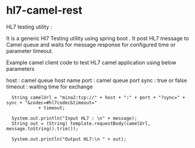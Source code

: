 # hl7-camel-rest

HL7 testing utility :

It is a generic Hl7 Testing utility using spring boot . It post HL7 message to Camel queue and waits for message response for configured time or parameter timeout.


    
Example camel client code to test HL7 camel application using below parameters 

host : camel queue host name
port : camel queue port
sync : true or false
timeout : waiting time for exchange 
   

      String camelUrl = "mina2:tcp://" + host + ":" + port + "?sync=" + sync + "&codec=#hl7codec&timeout="
                + timeout;

      System.out.println("Input HL7 : \n" + message);
      String out = (String) template.requestBody(camelUrl, message.toString().trim());

      System.out.println("Output HL7:\n " + out);
